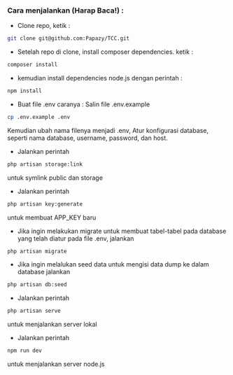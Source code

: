 ### Cara menjalankan (Harap Baca!) : 
- Clone repo, ketik : 
```bash
git clone git@github.com:Papazy/TCC.git
```
- Setelah repo di clone, install composer dependencies. ketik : 
```bash
composer install
```
- kemudian install dependencies node.js dengan perintah :
```bash
npm install
```

- Buat file .env caranya : Salin file .env.example 
```bash
cp .env.example .env
```
Kemudian ubah nama filenya menjadi .env, Atur konfigurasi database, seperti nama database, username, password, dan host.
- Jalankan perintah 
```bash
php artisan storage:link
```
untuk symlink public dan storage
- Jalankan perintah 
```bash
php artisan key:generate
```
 untuk membuat APP_KEY baru
- Jika ingin melakukan migrate untuk membuat tabel-tabel pada database yang telah diatur pada file .env, jalankan 
```bash
php artisan migrate
```
- Jika ingin melalukan seed data untuk mengisi data dump ke dalam database jalankan 
```bash
php artisan db:seed
```
- Jalankan perintah 
```bash
php artisan serve
```
untuk menjalankan server lokal
- Jalankan perintah 
```bash
npm run dev
```
untuk menjalankan server node.js